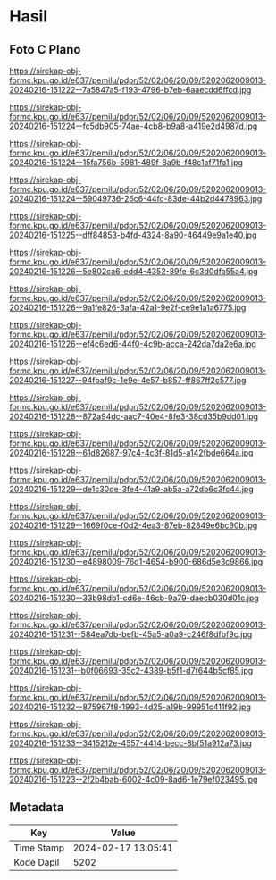 # Hasil

## Foto C Plano

https://sirekap-obj-formc.kpu.go.id/e637/pemilu/pdpr/52/02/06/20/09/5202062009013-20240216-151222--7a5847a5-f193-4796-b7eb-6aaecdd6ffcd.jpg

https://sirekap-obj-formc.kpu.go.id/e637/pemilu/pdpr/52/02/06/20/09/5202062009013-20240216-151224--fc5db905-74ae-4cb8-b9a8-a419e2d4987d.jpg

https://sirekap-obj-formc.kpu.go.id/e637/pemilu/pdpr/52/02/06/20/09/5202062009013-20240216-151224--15fa756b-5981-489f-8a9b-f48c1af71fa1.jpg

https://sirekap-obj-formc.kpu.go.id/e637/pemilu/pdpr/52/02/06/20/09/5202062009013-20240216-151224--59049736-26c6-44fc-83de-44b2d4478963.jpg

https://sirekap-obj-formc.kpu.go.id/e637/pemilu/pdpr/52/02/06/20/09/5202062009013-20240216-151225--dff84853-b4fd-4324-8a90-46449e9a1e40.jpg

https://sirekap-obj-formc.kpu.go.id/e637/pemilu/pdpr/52/02/06/20/09/5202062009013-20240216-151226--5e802ca6-edd4-4352-89fe-6c3d0dfa55a4.jpg

https://sirekap-obj-formc.kpu.go.id/e637/pemilu/pdpr/52/02/06/20/09/5202062009013-20240216-151226--9a1fe826-3afa-42a1-9e2f-ce9e1a1a6775.jpg

https://sirekap-obj-formc.kpu.go.id/e637/pemilu/pdpr/52/02/06/20/09/5202062009013-20240216-151226--ef4c6ed6-44f0-4c9b-acca-242da7da2e6a.jpg

https://sirekap-obj-formc.kpu.go.id/e637/pemilu/pdpr/52/02/06/20/09/5202062009013-20240216-151227--94fbaf9c-1e9e-4e57-b857-ff867ff2c577.jpg

https://sirekap-obj-formc.kpu.go.id/e637/pemilu/pdpr/52/02/06/20/09/5202062009013-20240216-151228--872a94dc-aac7-40e4-8fe3-38cd35b9dd01.jpg

https://sirekap-obj-formc.kpu.go.id/e637/pemilu/pdpr/52/02/06/20/09/5202062009013-20240216-151228--61d82687-97c4-4c3f-81d5-a142fbde664a.jpg

https://sirekap-obj-formc.kpu.go.id/e637/pemilu/pdpr/52/02/06/20/09/5202062009013-20240216-151229--de1c30de-3fe4-41a9-ab5a-a72db6c3fc44.jpg

https://sirekap-obj-formc.kpu.go.id/e637/pemilu/pdpr/52/02/06/20/09/5202062009013-20240216-151229--1669f0ce-f0d2-4ea3-87eb-82849e6bc90b.jpg

https://sirekap-obj-formc.kpu.go.id/e637/pemilu/pdpr/52/02/06/20/09/5202062009013-20240216-151230--e4898009-76d1-4654-b900-686d5e3c9866.jpg

https://sirekap-obj-formc.kpu.go.id/e637/pemilu/pdpr/52/02/06/20/09/5202062009013-20240216-151230--33b98db1-cd6e-46cb-9a79-daecb030d01c.jpg

https://sirekap-obj-formc.kpu.go.id/e637/pemilu/pdpr/52/02/06/20/09/5202062009013-20240216-151231--584ea7db-befb-45a5-a0a9-c246f8dfbf9c.jpg

https://sirekap-obj-formc.kpu.go.id/e637/pemilu/pdpr/52/02/06/20/09/5202062009013-20240216-151231--b0f06693-35c2-4389-b5f1-d7f644b5cf85.jpg

https://sirekap-obj-formc.kpu.go.id/e637/pemilu/pdpr/52/02/06/20/09/5202062009013-20240216-151232--875967f8-1993-4d25-a19b-99951c411f92.jpg

https://sirekap-obj-formc.kpu.go.id/e637/pemilu/pdpr/52/02/06/20/09/5202062009013-20240216-151233--3415212e-4557-4414-becc-8bf51a912a73.jpg

https://sirekap-obj-formc.kpu.go.id/e637/pemilu/pdpr/52/02/06/20/09/5202062009013-20240216-151223--2f2b4bab-6002-4c09-8ad6-1e79ef023495.jpg


## Metadata

| Key        | Value               |
| ---------- | ------------------- |
| Time Stamp | 2024-02-17 13:05:41 |
| Kode Dapil | 5202                |



